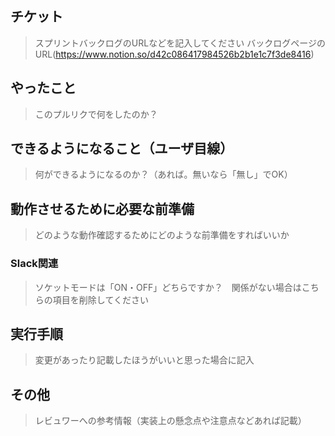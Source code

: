 ## チケット
> スプリントバックログのURLなどを記入してください
> バックログページのURL(https://www.notion.so/d42c086417984526b2b1e1c7f3de8416)


## やったこと
> このプルリクで何をしたのか？


## できるようになること（ユーザ目線）
> 何ができるようになるのか？（あれば。無いなら「無し」でOK）


## 動作させるために必要な前準備
> どのような動作確認するためにどのような前準備をすればいいか

### Slack関連
> ソケットモードは「ON・OFF」どちらですか？　関係がない場合はこちらの項目を削除してください


## 実行手順
> 変更があったり記載したほうがいいと思った場合に記入


## その他
> レビュワーへの参考情報（実装上の懸念点や注意点などあれば記載）

